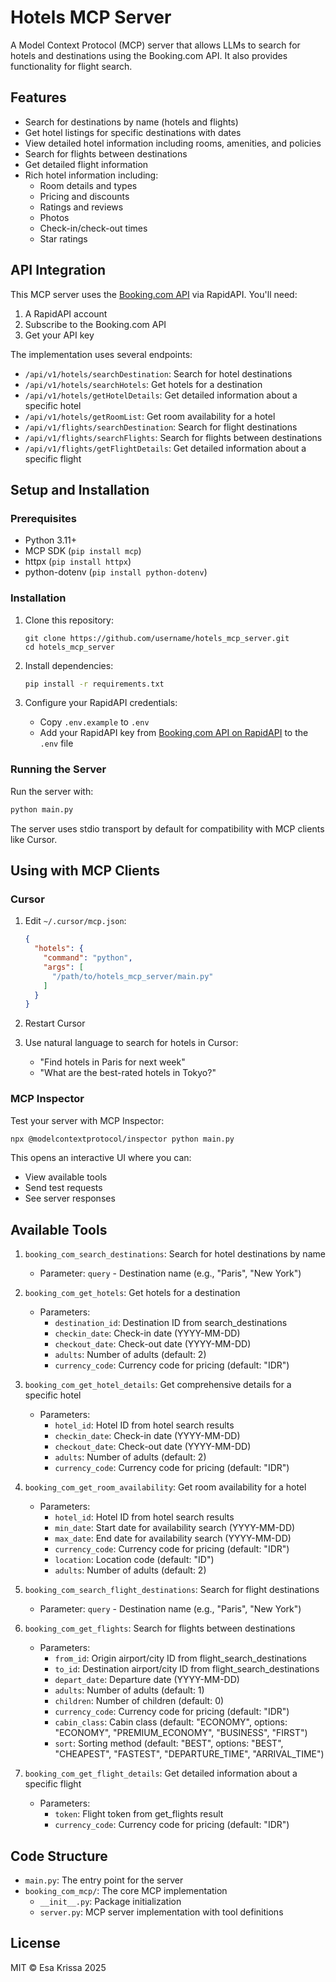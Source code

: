 # Hotels MCP Server

A Model Context Protocol (MCP) server that allows LLMs to search for hotels and destinations using the Booking.com API. It also provides functionality for flight search.

## Features

- Search for destinations by name (hotels and flights)
- Get hotel listings for specific destinations with dates
- View detailed hotel information including rooms, amenities, and policies
- Search for flights between destinations
- Get detailed flight information
- Rich hotel information including:
  - Room details and types
  - Pricing and discounts
  - Ratings and reviews
  - Photos
  - Check-in/check-out times
  - Star ratings

## API Integration

This MCP server uses the [Booking.com API](https://rapidapi.com/apidojo/api/booking-com/) via RapidAPI. You'll need:

1. A RapidAPI account
2. Subscribe to the Booking.com API
3. Get your API key

The implementation uses several endpoints:
- `/api/v1/hotels/searchDestination`: Search for hotel destinations
- `/api/v1/hotels/searchHotels`: Get hotels for a destination
- `/api/v1/hotels/getHotelDetails`: Get detailed information about a specific hotel
- `/api/v1/hotels/getRoomList`: Get room availability for a hotel
- `/api/v1/flights/searchDestination`: Search for flight destinations
- `/api/v1/flights/searchFlights`: Search for flights between destinations
- `/api/v1/flights/getFlightDetails`: Get detailed information about a specific flight

## Setup and Installation

### Prerequisites

- Python 3.11+
- MCP SDK (`pip install mcp`)
- httpx (`pip install httpx`)
- python-dotenv (`pip install python-dotenv`)

### Installation

1. Clone this repository:
   ```
   git clone https://github.com/username/hotels_mcp_server.git
   cd hotels_mcp_server
   ```

2. Install dependencies:
   ```bash
   pip install -r requirements.txt
   ```

3. Configure your RapidAPI credentials:
   - Copy `.env.example` to `.env`
   - Add your RapidAPI key from [Booking.com API on RapidAPI](https://rapidapi.com/tipsters/api/booking-com) to the `.env` file

### Running the Server

Run the server with:

```bash
python main.py
```

The server uses stdio transport by default for compatibility with MCP clients like Cursor.

## Using with MCP Clients

### Cursor

1. Edit `~/.cursor/mcp.json`:
   ```json
   {
     "hotels": {
       "command": "python",
       "args": [
         "/path/to/hotels_mcp_server/main.py"
       ]
     }
   }
   ```

2. Restart Cursor

3. Use natural language to search for hotels in Cursor:
   - "Find hotels in Paris for next week"
   - "What are the best-rated hotels in Tokyo?"

### MCP Inspector

Test your server with MCP Inspector:

```bash
npx @modelcontextprotocol/inspector python main.py
```

This opens an interactive UI where you can:
- View available tools
- Send test requests
- See server responses

## Available Tools

1. `booking_com_search_destinations`: Search for hotel destinations by name
   - Parameter: `query` - Destination name (e.g., "Paris", "New York")

2. `booking_com_get_hotels`: Get hotels for a destination
   - Parameters:
     - `destination_id`: Destination ID from search_destinations
     - `checkin_date`: Check-in date (YYYY-MM-DD)
     - `checkout_date`: Check-out date (YYYY-MM-DD)
     - `adults`: Number of adults (default: 2)
     - `currency_code`: Currency code for pricing (default: "IDR")

3. `booking_com_get_hotel_details`: Get comprehensive details for a specific hotel
   - Parameters:
     - `hotel_id`: Hotel ID from hotel search results
     - `checkin_date`: Check-in date (YYYY-MM-DD)
     - `checkout_date`: Check-out date (YYYY-MM-DD)
     - `adults`: Number of adults (default: 2)
     - `currency_code`: Currency code for pricing (default: "IDR")

4. `booking_com_get_room_availability`: Get room availability for a hotel
   - Parameters:
     - `hotel_id`: Hotel ID from hotel search results
     - `min_date`: Start date for availability search (YYYY-MM-DD)
     - `max_date`: End date for availability search (YYYY-MM-DD)
     - `currency_code`: Currency code for pricing (default: "IDR")
     - `location`: Location code (default: "ID")
     - `adults`: Number of adults (default: 2)

5. `booking_com_search_flight_destinations`: Search for flight destinations
   - Parameter: `query` - Destination name (e.g., "Paris", "New York")

6. `booking_com_get_flights`: Search for flights between destinations
   - Parameters:
     - `from_id`: Origin airport/city ID from flight_search_destinations
     - `to_id`: Destination airport/city ID from flight_search_destinations
     - `depart_date`: Departure date (YYYY-MM-DD)
     - `adults`: Number of adults (default: 1)
     - `children`: Number of children (default: 0)
     - `currency_code`: Currency code for pricing (default: "IDR")
     - `cabin_class`: Cabin class (default: "ECONOMY", options: "ECONOMY", "PREMIUM_ECONOMY", "BUSINESS", "FIRST")
     - `sort`: Sorting method (default: "BEST", options: "BEST", "CHEAPEST", "FASTEST", "DEPARTURE_TIME", "ARRIVAL_TIME")

7. `booking_com_get_flight_details`: Get detailed information about a specific flight
   - Parameters:
     - `token`: Flight token from get_flights result
     - `currency_code`: Currency code for pricing (default: "IDR")

## Code Structure

- `main.py`: The entry point for the server
- `booking_com_mcp/`: The core MCP implementation
  - `__init__.py`: Package initialization
  - `server.py`: MCP server implementation with tool definitions

## License

MIT © Esa Krissa 2025